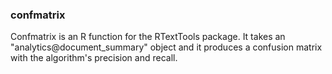 ### confmatrix
Confmatrix is an R function for the RTextTools package. It takes an "analytics@document_summary" object and it produces a confusion matrix with the algorithm's precision and recall.
